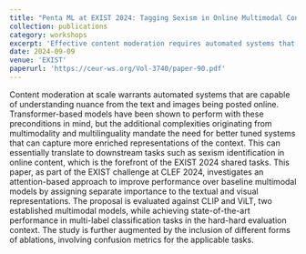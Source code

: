 ```yaml
---
title: "Penta ML at EXIST 2024: Tagging Sexism in Online Multimodal Content With Attention-enhanced Modal Context"
collection: publications
category: workshops
excerpt: 'Effective content moderation requires automated systems that understand nuanced, multimodal, and multilingual online content. This study explores an attention-based approach to better balance textual and visual cues, improving performance in identifying sexism and other complex labels.'
date: 2024-09-09
venue: 'EXIST'
paperurl: 'https://ceur-ws.org/Vol-3740/paper-90.pdf'
---
```


Content moderation at scale warrants automated systems that are capable of understanding nuance from the text and images being posted online. Transformer-based models have been shown to perform with these preconditions in mind, but the additional complexities originating from multimodality and multilinguality mandate the need for better tuned systems that can capture more enriched representations of the context. This can essentially translate to downstream tasks such as sexism identification in online content, which is the forefront of the EXIST 2024 shared tasks. This paper, as part of the EXIST challenge at CLEF 2024, investigates an attention-based approach to improve performance over baseline multimodal models by assigning separate importance to the textual and visual representations. The proposal is evaluated against CLIP and ViLT, two established multimodal models, while achieving state-of-the-art performance in multi-label classification tasks in the hard-hard evaluation context. The study is further augmented by the inclusion of different forms of ablations, involving confusion metrics for the applicable tasks.